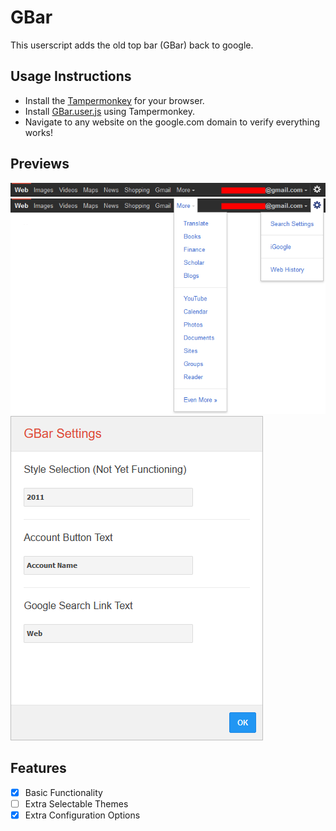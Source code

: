 # GBar
This userscript adds the old top bar (GBar) back to google.

## Usage Instructions
* Install the [Tampermonkey](https://www.tampermonkey.net/) for your browser.
* Install [GBar.user.js](https://github.com/CallyHam/GBar/raw/main/GBar.user.js) using Tampermonkey.
* Navigate to any website on the google.com domain to verify everything works!

## Previews
![preview1](https://github.com/CallyHam/GBar/blob/main/previews/preview1.png?raw=true)
![preview2](https://github.com/CallyHam/GBar/blob/main/previews/preview2.png?raw=true)
![preview3](https://github.com/CallyHam/GBar/blob/main/previews/preview3.png?raw=true)

## Features
 * [X] Basic Functionality
 * [ ] Extra Selectable Themes
 * [X] Extra Configuration Options
